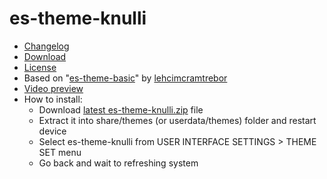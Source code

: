 # es-theme-knulli

- [Changelog](https://github.com/symbuzzer/es-theme-knulli/blob/main/CHANGELOG.md)
- [Download](https://github.com/symbuzzer/es-theme-knulli/releases/latest/download/es-theme-knulli.zip)
- [License](https://github.com/symbuzzer/es-theme-knulli/blob/main/LICENSE)
- Based on "[es-theme-basic](https://github.com/lehcimcramtrebor/es-theme-basic)" by [lehcimcramtrebor](https://github.com/lehcimcramtrebor)
- [Video preview](https://www.reddit.com/r/RG35XX_H/comments/1fxlyri/esthemeknulli_knullispecific_emulationstation/)
- How to install:
  - Download [latest es-theme-knulli.zip](https://github.com/symbuzzer/es-theme-knulli/releases/latest/download/es-theme-knulli.zip) file
  - Extract it into share/themes (or userdata/themes) folder and restart device
  - Select es-theme-knulli from USER INTERFACE SETTINGS > THEME SET menu
  - Go back and wait to refreshing system

